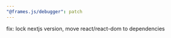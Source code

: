 ```yaml
---
"@frames.js/debugger": patch
---
```


fix: lock nextjs version, move react/react-dom to dependencies
